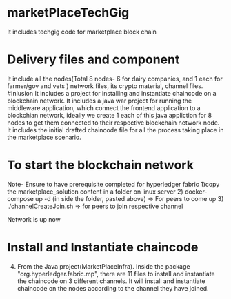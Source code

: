 # marketPlaceTechGig
It includes techgig code for marketplace block chain

# Delivery files and component
 It include all the nodes(Total 8 nodes- 6 for dairy companies, and 1 each for farmer/gov and vets ) network files, its crypto material, channel files.
#Inlusion 
It includes a project for installing and instantiate chaincode on a blockchain network.
It includes a java war project for running the middleware application, which connect the frontend application to a  blockchian network, ideally we create 1 each of this java appliction for 8 nodes to get them connected to their respective blockchain network node.
It includes the initial drafted chaincode file for all the process taking place in the marketplace scenario. 


# To start the blockchain network

Note- Ensure to have prerequisite completed for hyperledger fabric
1)copy the marketplace_solution content in a folder on linux server 
2) docker-compose up -d (in side the folder, pasted above) => For peers to come up
3) ./channelCreateJoin.sh => for peers to join respective channel

Network is up now

# Install and Instantiate chaincode

4) From the Java project(MarketPlaceInfra). Inside the package "org.hyperledger.fabric.mp", there are 11 files to install and instantiate the chaincode on 3 different channels. It will install and instantiate chaincode on the nodes according to the channel they have joined.
